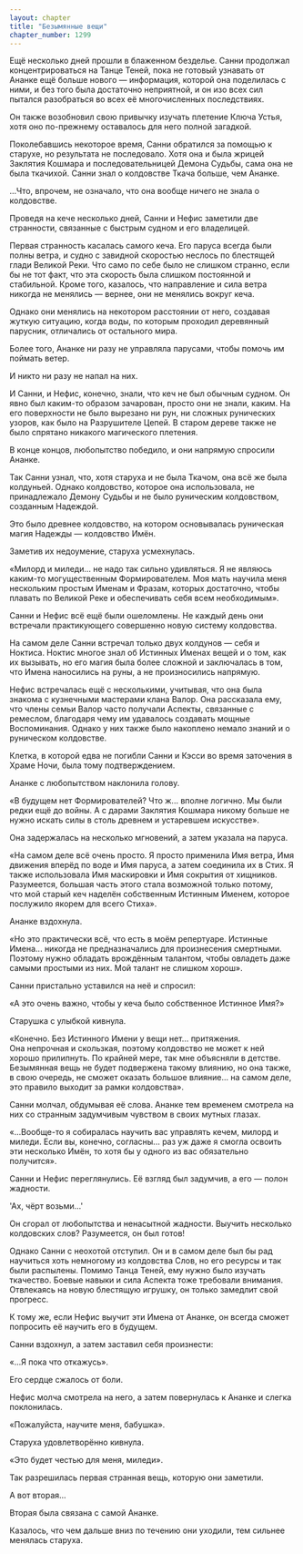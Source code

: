 ```yaml
---
layout: chapter
title: "Безымянные вещи"
chapter_number: 1299
---
```


Ещё несколько дней прошли в блаженном безделье. Санни продолжал концентрироваться на Танце Теней, пока не готовый узнавать от Ананке ещё больше нового — информация, которой она поделилась с ними, и без того была достаточно неприятной, и он изо всех сил пытался разобраться во всех её многочисленных последствиях.

Он также возобновил свою привычку изучать плетение Ключа Устья, хотя оно по-прежнему оставалось для него полной загадкой.

Поколебавшись некоторое время, Санни обратился за помощью к старухе, но результата не последовало. Хотя она и была жрицей Заклятия Кошмара и последовательницей Демона Судьбы, сама она не была ткачихой. Санни знал о колдовстве Ткача больше, чем Ананке.

...Что, впрочем, не означало, что она вообще ничего не знала о колдовстве.

Проведя на кече несколько дней, Санни и Нефис заметили две странности, связанные с быстрым судном и его владелицей.

Первая странность касалась самого кеча. Его паруса всегда были полны ветра, и судно с завидной скоростью неслось по блестящей глади Великой Реки. Что само по себе было не слишком странно, если бы не тот факт, что эта скорость была слишком постоянной и стабильной. Кроме того, казалось, что направление и сила ветра никогда не менялись — вернее, они не менялись вокруг кеча.

Однако они менялись на некотором расстоянии от него, создавая жуткую ситуацию, когда воды, по которым проходил деревянный парусник, отличались от остального мира.

Более того, Ананке ни разу не управляла парусами, чтобы помочь им поймать ветер.

И никто ни разу не напал на них.

И Санни, и Нефис, конечно, знали, что кеч не был обычным судном. Он явно был каким-то образом зачарован, просто они не знали, каким. На его поверхности не было вырезано ни рун, ни сложных рунических узоров, как было на Разрушителе Цепей. В старом дереве также не было спрятано никакого магического плетения.

В конце концов, любопытство победило, и они напрямую спросили Ананке.

Так Санни узнал, что, хотя старуха и не была Ткачом, она всё же была колдуньей. Однако колдовство, которое она использовала, не принадлежало Демону Судьбы и не было руническим колдовством, созданным Надеждой.

Это было древнее колдовство, на котором основывалась руническая магия Надежды — колдовство Имён.

Заметив их недоумение, старуха усмехнулась.

«Милорд и миледи... не надо так сильно удивляться. Я не являюсь каким-то могущественным Формирователем. Моя мать научила меня нескольким простым Именам и Фразам, которых достаточно, чтобы плавать по Великой Реке и обеспечивать себя всем необходимым».

Санни и Нефис всё ещё были ошеломлены. Не каждый день они встречали практикующего совершенно новую систему колдовства.

На самом деле Санни встречал только двух колдунов — себя и Ноктиса. Ноктис многое знал об Истинных Именах вещей и о том, как их вызывать, но его магия была более сложной и заключалась в том, что Имена наносились на руны, а не произносились напрямую.

Нефис встречалась ещё с несколькими, учитывая, что она была знакома с кузнечными мастерами клана Валор. Она рассказала ему, что члены семьи Валор часто получали Аспекты, связанные с ремеслом, благодаря чему им удавалось создавать мощные Воспоминания. Однако у них также было накоплено немало знаний и о руническом колдовстве.

Клетка, в которой едва не погибли Санни и Кэсси во время заточения в Храме Ночи, была тому подтверждением.

Ананке с любопытством наклонила голову.

«В будущем нет Формирователей? Что ж... вполне логично. Мы были редки ещё до войны. А с дарами Заклятия Кошмара никому больше не нужно искать силы в столь древнем и устаревшем искусстве».

Она задержалась на несколько мгновений, а затем указала на паруса.

«На самом деле всё очень просто. Я просто применила Имя ветра, Имя движения вперёд по воде и Имя паруса, а затем соединила их в Стих. Я также использовала Имя маскировки и Имя сокрытия от хищников. Разумеется, большая часть этого стала возможной только потому, что мой старый кеч наделён собственным Истинным Именем, которое послужило якорем для всего Стиха».

Ананке вздохнула.

«Но это практически всё, что есть в моём репертуаре. Истинные Имена... никогда не предназначались для произнесения смертными. Поэтому нужно обладать врождённым талантом, чтобы овладеть даже самыми простыми из них. Мой талант не слишком хорош».

Санни пристально уставился на неё и спросил:

«А это очень важно, чтобы у кеча было собственное Истинное Имя?»

Старушка с улыбкой кивнула.

«Конечно. Без Истинного Имени у вещи нет... притяжения. Она непрочная и скользкая, поэтому колдовство не может к ней хорошо прилипнуть. По крайней мере, так мне объясняли в детстве. Безымянная вещь не будет подвержена такому влиянию, но она также, в свою очередь, не сможет оказать большое влияние... на самом деле, это правило выходит за рамки колдовства».

Санни молчал, обдумывая её слова. Ананке тем временем смотрела на них со странным задумчивым чувством в своих мутных глазах.

«...Вообще-то я собиралась научить вас управлять кечем, милорд и миледи. Если вы, конечно, согласны... раз уж даже я смогла освоить эти несколько Имён, то хотя бы у одного из вас обязательно получится».

Санни и Нефис переглянулись. Её взгляд был задумчив, а его — полон жадности.

'Ах, чёрт возьми...'

Он сгорал от любопытства и ненасытной жадности. Выучить несколько колдовских слов? Разумеется, он был готов!

Однако Санни с неохотой отступил. Он и в самом деле был бы рад научиться хоть немногому из колдовства Слов, но его ресурсы и так были распылены. Помимо Танца Теней, ему нужно было изучать ткачество. Боевые навыки и сила Аспекта тоже требовали внимания. Отвлекаясь на новую блестящую игрушку, он только замедлит свой прогресс.

К тому же, если Нефис выучит эти Имена от Ананке, он всегда сможет попросить её научить его в будущем.

Санни вздохнул, а затем заставил себя произнести:

«...Я пока что откажусь».

Его сердце сжалось от боли.

Нефис молча смотрела на него, а затем повернулась к Ананке и слегка поклонилась.

«Пожалуйста, научите меня, бабушка».

Старуха удовлетворённо кивнула.

«Это будет честью для меня, миледи».

Так разрешилась первая странная вещь, которую они заметили.

А вот вторая...

Вторая была связана с самой Ананке.

Казалось, что чем дальше вниз по течению они уходили, тем сильнее менялась старуха.